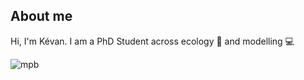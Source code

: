 ## About me

Hi, I'm Kévan. I am a PhD Student across ecology 🍃 and modelling 💻

![mpb](https://cdn.kqed.org/wp-content/uploads/sites/35/2017/10/DL_419BarkBeetles_WESTERN_PINE_BEETLE_FLIES_500.gif)
